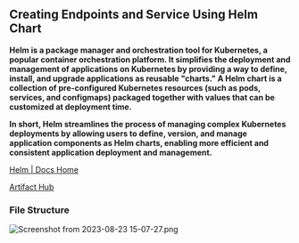 ## Creating Endpoints and Service Using Helm Chart
**Helm is a package manager and orchestration tool for Kubernetes, a popular container orchestration platform. It simplifies the deployment and management of applications on Kubernetes by providing a way to define, install, and upgrade applications as reusable "charts." A Helm chart is a collection of pre-configured Kubernetes resources (such as pods, services, and configmaps) packaged together with values that can be customized at deployment time.**

**In short, Helm streamlines the process of managing complex Kubernetes deployments by allowing users to define, version, and manage application components as Helm charts, enabling more efficient and consistent application deployment and management.**

[Helm | Docs Home](https://helm.sh/docs/)

[Artifact Hub](https://artifacthub.io/)
### File Structure

![Screenshot from 2023-08-23 15-07-27.png](https://s3-us-west-2.amazonaws.com/secure.notion-static.com/6d6310b2-d441-4924-92ed-eabf219392ca/Screenshot_from_2023-08-23_15-07-27.png)